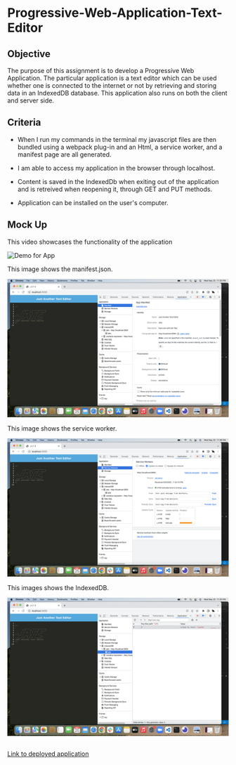 # Progressive-Web-Application-Text-Editor

## Objective

The purpose of this assignment is to develop a Progressive Web Application. The particular application is a text editor which can be used whether one is connected to the internet or not by retrieving and storing data in an IndexedDB database. This application also runs on both the client and server side. 

## Criteria

* When I run my commands in the terminal my javascript files are then bundled using a webpack plug-in and an Html, a service worker, and a manifest page are all generated. 

* I am able to access my application in the browser through localhost. 

* Content is saved in the IndexedDb when exiting out of the application and is retreived when reopening it, through GET and PUT methods. 

* Application can be installed on the user's computer. 

## Mock Up

This video showcases the functionality of the application

![Demo for App](./assets/Text-Editor.gif)

This image shows the manifest.json. 

![Demo for manifest](./assets/3DB85A44-E0EB-475E-8839-4FA7C96A0687.png)

This image shows the service worker.

![Demo for service worker](./assets/0728018A-435E-454C-89C8-191BA959A5B2.png)

This images shows the IndexedDB.

![Demo for IndexedDB](./assets/2070B7D9-E31B-41A0-99FC-FF0077B6A609.png)

##

[Link to deployed application](https://nick-text-editor.herokuapp.com/)
